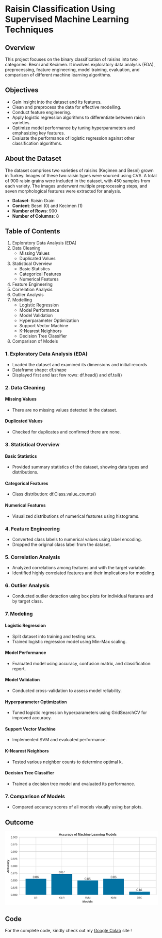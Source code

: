 # Raisin Classification Using Supervised Machine Learning Techniques

## Overview
This project focuses on the binary classification of raisins into two categories: Besni and Kecimen. It involves exploratory data analysis (EDA), preprocessing, feature engineering, model training, evaluation, and comparison of different machine learning algorithms.

## Objectives
- Gain insight into the dataset and its features.
- Clean and preprocess the data for effective modelling.
- Conduct feature engineering.
- Apply logistic regression algorithms to differentiate between raisin varieties.
- Optimize model performance by tuning hyperparameters and emphasizing key features.
- Evaluate the performance of logistic regression against other classification algorithms.
  
## About the Dataset
The dataset comprises two varieties of raisins (Keçimen and Besni) grown in Turkey. Images of these two raisin types were sourced using CVS. A total of 900 raisin grains were included in the dataset, with 450 samples from each variety. The images underwent multiple preprocessing steps, and seven morphological features were extracted for analysis.

- **Dataset**: Raisin Grain
- **Content**: Besni (0) and Kecimen (1)
- **Number of Rows**: 900
- **Number of Columns**: 8

## Table of Contents
1. Exploratory Data Analysis (EDA)
2. Data Cleaning
    - Missing Values
    - Duplicated Values
4. Statistical Overview
    - Basic Statistics
    - Categorical Features
    - Numerical Features
5. Feature Engineering
6. Correlation Analysis
7. Outlier Analysis
8. Modelling
    - Logistic Regression
    - Model Performance
    - Model Validation
    - Hyperparameter Optimization
    - Support Vector Machine
    - K-Nearest Neighbors
    - Decision Tree Classifier
9. Comparison of Models

### 1. Exploratory Data Analysis (EDA)
- Loaded the dataset and examined its dimensions and initial records
- Dataframe shape: df.shape
- Displayed first and last few rows: df.head() and df.tail()

### 2. Data Cleaning
#### Missing Values
- There are no missing values detected in the dataset.

#### Duplicated Values
- Checked for duplicates and confirmed there are none.

### 3. Statistical Overview
#### Basic Statistics
- Provided summary statistics of the dataset, showing data types and distributions.

#### Categorical Features
- Class distribution: df.Class.value_counts()

#### Numerical Features
- Visualized distributions of numerical features using histograms.

### 4. Feature Engineering
- Converted class labels to numerical values using label encoding.
- Dropped the original class label from the dataset.

### 5. Correlation Analysis
- Analyzed correlations among features and with the target variable.
- Identified highly correlated features and their implications for modeling.

### 6. Outlier Analysis
- Conducted outlier detection using box plots for individual features and by target class.

### 7. Modeling
#### Logistic Regression
- Split dataset into training and testing sets.
- Trained logistic regression model using Min-Max scaling.

#### Model Performance
- Evaluated model using accuracy, confusion matrix, and classification report.

#### Model Validation
- Conducted cross-validation to assess model reliability.

#### Hyperparameter Optimization
- Tuned logistic regression hyperparameters using GridSearchCV for improved accuracy.

#### Support Vector Machine
- Implemented SVM and evaluated performance.

#### K-Nearest Neighbors
- Tested various neighbor counts to determine optimal k.

#### Decision Tree Classifier
- Trained a decision tree model and evaluated its performance.

### 7. Comparison of Models
- Compared accuracy scores of all models visually using bar plots.
  
## Outcome
![Result of Machine Learning Models](https://github.com/sivashankarialaganandham/Raisin_Binary_Classification/blob/main/result%20of%20ML%20models.png)

## Code
For the complete code, kindly check out my [Google Colab](https://colab.research.google.com/drive/11LD8FaNu6Dr5xl81UR8c0jYiAdealDvH?usp=sharing) site !

